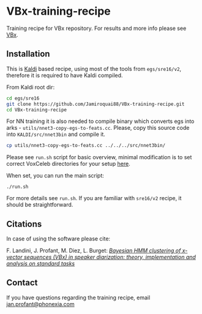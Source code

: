 # VBx-training-recipe
Training recipe for VBx repository. For results and more info please see [VBx](https://github.com/BUTSpeechFIT/VBx).

## Installation
This is [Kaldi](https://github.com/kaldi-asr/kaldi) based recipe, using most of the tools from `egs/sre16/v2`, therefore it is required to have Kaldi compiled.

From Kaldi root dir:
```bash
cd egs/sre16
git clone https://github.com/Jamiroquai88/VBx-training-recipe.git
cd VBx-training-recipe
```

For NN training it is also needed to compile binary which converts egs into arks - `utils/nnet3-copy-egs-to-feats.cc`. Please, copy this source code into `KALDI/src/nnet3bin` and compile it.
```bash
cp utils/nnet3-copy-egs-to-feats.cc ../../../src/nnet3bin/
```

Please see `run.sh` script for basic overview, minimal modification is to set correct VoxCeleb directories for your setup [here](https://github.com/Jamiroquai88/VBx-training-recipe/blob/028526ef763b63d24bbbc5b2f1fb882c2ceb3581/run.sh#L28). 

When set, you can run the main script:
```
./run.sh
```


For more details see `run.sh`. If you are familiar with `sre16/v2` recipe, it should be straightforward.

## Citations
In case of using the software please cite:

F. Landini, J. Profant, M. Diez, L. Burget: [*Bayesian HMM clustering of x-vector sequences (VBx) in speaker diarization: theory, implementation and analysis on standard tasks*](https://arxiv.org/abs/2012.14952)

## Contact
If you have questions regarding the training recipe, email jan.profant@phonexia.com
